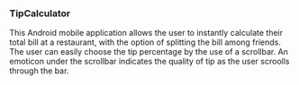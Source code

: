 ### TipCalculator
This Android mobile application allows the user to instantly calculate their total bill at a restaurant, with the option of splitting the bill among friends.
The user can easily choose the tip percentage by the use of a scrollbar. An emoticon under the scrollbar indicates the quality of tip as the user scroolls through the bar.


